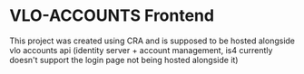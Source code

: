 # VLO-ACCOUNTS Frontend
This project was created using CRA and is supposed to be hosted alongside vlo accounts api (identity server + account management, is4 currently doesn't support the login page not being hosted alongside it)

